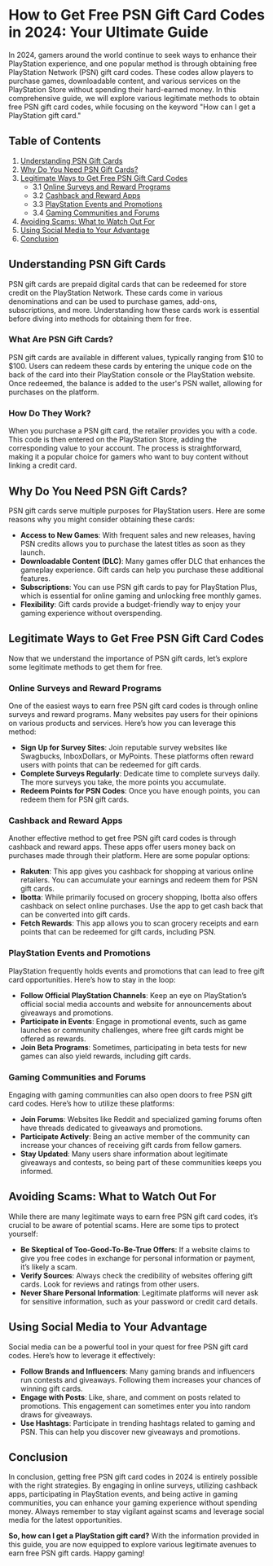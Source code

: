 # How to Get Free PSN Gift Card Codes in 2024: Your Ultimate Guide

In 2024, gamers around the world continue to seek ways to enhance their PlayStation experience, and one popular method is through obtaining free PlayStation Network (PSN) gift card codes. These codes allow players to purchase games, downloadable content, and various services on the PlayStation Store without spending their hard-earned money. In this comprehensive guide, we will explore various legitimate methods to obtain free PSN gift card codes, while focusing on the keyword "How can I get a PlayStation gift card."

## Table of Contents

1. [Understanding PSN Gift Cards](#understanding-psn-gift-cards)
2. [Why Do You Need PSN Gift Cards?](#why-do-you-need-psn-gift-cards)
3. [Legitimate Ways to Get Free PSN Gift Card Codes](#legitimate-ways-to-get-free-psn-gift-card-codes)
   - 3.1 [Online Surveys and Reward Programs](#online-surveys-and-reward-programs)
   - 3.2 [Cashback and Reward Apps](#cashback-and-reward-apps)
   - 3.3 [PlayStation Events and Promotions](#playstation-events-and-promotions)
   - 3.4 [Gaming Communities and Forums](#gaming-communities-and-forums)
4. [Avoiding Scams: What to Watch Out For](#avoiding-scams-what-to-watch-out-for)
5. [Using Social Media to Your Advantage](#using-social-media-to-your-advantage)
6. [Conclusion](#conclusion)

## Understanding PSN Gift Cards

PSN gift cards are prepaid digital cards that can be redeemed for store credit on the PlayStation Network. These cards come in various denominations and can be used to purchase games, add-ons, subscriptions, and more. Understanding how these cards work is essential before diving into methods for obtaining them for free.

### What Are PSN Gift Cards?

PSN gift cards are available in different values, typically ranging from $10 to $100. Users can redeem these cards by entering the unique code on the back of the card into their PlayStation console or the PlayStation website. Once redeemed, the balance is added to the user's PSN wallet, allowing for purchases on the platform.

### How Do They Work?

When you purchase a PSN gift card, the retailer provides you with a code. This code is then entered on the PlayStation Store, adding the corresponding value to your account. The process is straightforward, making it a popular choice for gamers who want to buy content without linking a credit card.

## Why Do You Need PSN Gift Cards?

PSN gift cards serve multiple purposes for PlayStation users. Here are some reasons why you might consider obtaining these cards:

- **Access to New Games**: With frequent sales and new releases, having PSN credits allows you to purchase the latest titles as soon as they launch.
- **Downloadable Content (DLC)**: Many games offer DLC that enhances the gameplay experience. Gift cards can help you purchase these additional features.
- **Subscriptions**: You can use PSN gift cards to pay for PlayStation Plus, which is essential for online gaming and unlocking free monthly games.
- **Flexibility**: Gift cards provide a budget-friendly way to enjoy your gaming experience without overspending.

## Legitimate Ways to Get Free PSN Gift Card Codes

Now that we understand the importance of PSN gift cards, let’s explore some legitimate methods to get them for free.

### Online Surveys and Reward Programs

One of the easiest ways to earn free PSN gift card codes is through online surveys and reward programs. Many websites pay users for their opinions on various products and services. Here’s how you can leverage this method:

- **Sign Up for Survey Sites**: Join reputable survey websites like Swagbucks, InboxDollars, or MyPoints. These platforms often reward users with points that can be redeemed for gift cards.
- **Complete Surveys Regularly**: Dedicate time to complete surveys daily. The more surveys you take, the more points you accumulate.
- **Redeem Points for PSN Codes**: Once you have enough points, you can redeem them for PSN gift cards.

### Cashback and Reward Apps

Another effective method to get free PSN gift card codes is through cashback and reward apps. These apps offer users money back on purchases made through their platform. Here are some popular options:

- **Rakuten**: This app gives you cashback for shopping at various online retailers. You can accumulate your earnings and redeem them for PSN gift cards.
- **Ibotta**: While primarily focused on grocery shopping, Ibotta also offers cashback on select online purchases. Use the app to get cash back that can be converted into gift cards.
- **Fetch Rewards**: This app allows you to scan grocery receipts and earn points that can be redeemed for gift cards, including PSN.

### PlayStation Events and Promotions

PlayStation frequently holds events and promotions that can lead to free gift card opportunities. Here’s how to stay in the loop:

- **Follow Official PlayStation Channels**: Keep an eye on PlayStation’s official social media accounts and website for announcements about giveaways and promotions.
- **Participate in Events**: Engage in promotional events, such as game launches or community challenges, where free gift cards might be offered as rewards.
- **Join Beta Programs**: Sometimes, participating in beta tests for new games can also yield rewards, including gift cards.

### Gaming Communities and Forums

Engaging with gaming communities can also open doors to free PSN gift card codes. Here’s how to utilize these platforms:

- **Join Forums**: Websites like Reddit and specialized gaming forums often have threads dedicated to giveaways and promotions.
- **Participate Actively**: Being an active member of the community can increase your chances of receiving gift cards from fellow gamers.
- **Stay Updated**: Many users share information about legitimate giveaways and contests, so being part of these communities keeps you informed.

## Avoiding Scams: What to Watch Out For

While there are many legitimate ways to earn free PSN gift card codes, it’s crucial to be aware of potential scams. Here are some tips to protect yourself:

- **Be Skeptical of Too-Good-To-Be-True Offers**: If a website claims to give you free codes in exchange for personal information or payment, it’s likely a scam.
- **Verify Sources**: Always check the credibility of websites offering gift cards. Look for reviews and ratings from other users.
- **Never Share Personal Information**: Legitimate platforms will never ask for sensitive information, such as your password or credit card details.

## Using Social Media to Your Advantage

Social media can be a powerful tool in your quest for free PSN gift card codes. Here’s how to leverage it effectively:

- **Follow Brands and Influencers**: Many gaming brands and influencers run contests and giveaways. Following them increases your chances of winning gift cards.
- **Engage with Posts**: Like, share, and comment on posts related to promotions. This engagement can sometimes enter you into random draws for giveaways.
- **Use Hashtags**: Participate in trending hashtags related to gaming and PSN. This can help you discover new giveaways and promotions.

## Conclusion

In conclusion, getting free PSN gift card codes in 2024 is entirely possible with the right strategies. By engaging in online surveys, utilizing cashback apps, participating in PlayStation events, and being active in gaming communities, you can enhance your gaming experience without spending money. Always remember to stay vigilant against scams and leverage social media for the latest opportunities.

**So, how can I get a PlayStation gift card?** With the information provided in this guide, you are now equipped to explore various legitimate avenues to earn free PSN gift cards. Happy gaming!
